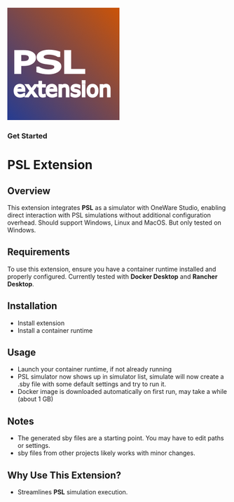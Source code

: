 ![image](https://raw.githubusercontent.com/timonix/OneWare.PslExtension/main/Icon.png)

### Get Started

# PSL Extension

## Overview
This extension integrates **PSL** as a simulator with OneWare Studio, enabling direct interaction with PSL simulations without additional configuration overhead.
Should support Windows, Linux and MacOS. But only tested on Windows.

## Requirements
To use this extension, ensure you have a container runtime installed and properly configured. Currently tested with **Docker Desktop** and **Rancher Desktop**.

## Installation
- Install extension
- Install a container runtime

## Usage
- Launch your container runtime, if not already running
- PSL simulator now shows up in simulator list, simulate will now create a .sby file with some default settings and try to run it.
- Docker image is downloaded automatically on first run, may take a while (about 1 GB)

## Notes
- The generated sby files are a starting point. You may have to edit paths or settings. 
- sby files from other projects likely works with minor changes.

## Why Use This Extension?
- Streamlines **PSL** simulation execution.

